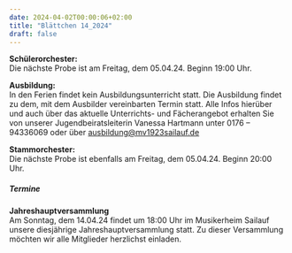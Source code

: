 ```yaml
---
date: 2024-04-02T00:00:06+02:00
title: "Blättchen 14_2024"
draft: false
---
```



**Schülerorchester:**  
Die nächste Probe ist am Freitag, dem 05.04.24. Beginn 19:00 Uhr.


**Ausbildung:**  
In den Ferien findet kein Ausbildungsunterricht statt.
Die Ausbildung findet zu dem, mit dem Ausbilder vereinbarten Termin statt.
Alle Infos hierüber und auch über das aktuelle Unterrichts- und Fächerangebot erhalten Sie von unserer Jugendbeiratsleiterin Vanessa Hartmann unter 0176 – 94336069 oder 
über 
ausbildung@mv1923sailauf.de


**Stammorchester:**  
Die nächste Probe ist ebenfalls am Freitag, dem 05.04.24. Beginn 20:00 Uhr. 


##### Termine  


**Jahreshauptversammlung**  
Am Sonntag, dem 14.04.24 findet um 18:00 Uhr im Musikerheim Sailauf unsere diesjährige Jahreshauptversammlung statt. Zu dieser Versammlung möchten wir alle Mitglieder herzlichst einladen. 
